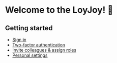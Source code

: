 # Welcome to the LoyJoy! 🎉

## Getting started
- [Sign in](/getting_started/sign_in/sign_in.md)
- [Two-factor authentication](/getting_started/2FA/2FA.md)
- [Invite colleagues & assign roles](/getting_started/roles/roles.md)
- [Personal settings](/getting_started/personal_settings/personal_settings.md)
